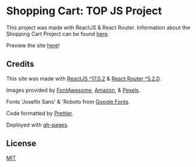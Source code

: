 # Shopping Cart: TOP JS Project

This project was made with ReactJS & React Router. Information about the Shopping Cart Project can be found [here](https://www.theodinproject.com/paths/full-stack-javascript/courses/javascript/lessons/shopping-cart).

Preview the site [here](https://savwiley.github.io/shopping-cart/)!

## Credits

This site was made with [ReactJS ^17.0.2](https://reactjs.org/) & [React Router ^5.2.0](https://reactrouter.com/).

Images provided by [FontAwesome](https://fontawesome.com/),  [Amazon](https://www.amazon.com/), & [Pexels](https://www.pexels.com/photo/woman-in-yellow-and-black-sleeveless-shirt-wearing-black-and-white-cap-4389987/).

Fonts 'Josefin Sans' & 'Roboto from [Google Fonts](fonts.google.com).

Code formatted by [Prettier](https://prettier.io/).

Deployed with [gh-pages](https://www.npmjs.com/package/gh-pages).

## License

[MIT](https://github.com/savwiley/shopping-cart/blob/master/LICENSE.txt)
